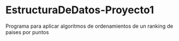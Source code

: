 # EstructuraDeDatos-Proyecto1
Programa para aplicar algoritmos de ordenamientos de un ranking de paises por puntos
